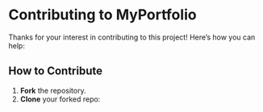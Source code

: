 # Contributing to MyPortfolio

Thanks for your interest in contributing to this project! Here’s how you can help:

## How to Contribute

1. **Fork** the repository.
2. **Clone** your forked repo:
